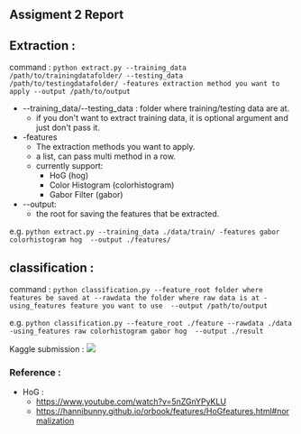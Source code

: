 ## Assigment 2 Report 



## Extraction :
command : ```python extract.py --training_data /path/to/trainingdatafolder/ --testing_data /path/to/testingdatafolder/ -features extraction method you want to apply --output /path/to/output```

- --training_data/--testing_data : folder where training/testing data are at.
  - if you don't want to extract training data, it is optional argument and just don't pass it. 
- -features
  - The extraction methods you want to apply.
  - a list, can pass multi method in a row.
  - currently support:
    - HoG (hog)
    - Color Histogram (colorhistogram)
    - Gabor Filter (gabor)
- --output:
  - the root for saving the features that be extracted.

e.g.
```python extract.py --training_data ./data/train/ -features gabor colorhistogram hog  --output ./features/```


## classification :

command : ```python classification.py --feature_root folder where features be saved at --rawdata the folder where raw data is at -using_features feature you want to use  --output /path/to/output```

e.g. 
```python classification.py --feature_root ./feature --rawdata ./data -using_features raw colorhistogram gabor hog  --output ./result```


Kaggle submission :
<img src="./result/score.png">


### Reference :
- HoG : 
  - https://www.youtube.com/watch?v=5nZGnYPyKLU
  - https://hannibunny.github.io/orbook/features/HoGfeatures.html#normalization